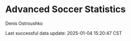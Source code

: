 # Advanced Soccer Statistics
Denis Ostroushko

<!-- gfm -->

Last successful data update: 2025-01-04 15:20:47 CST
